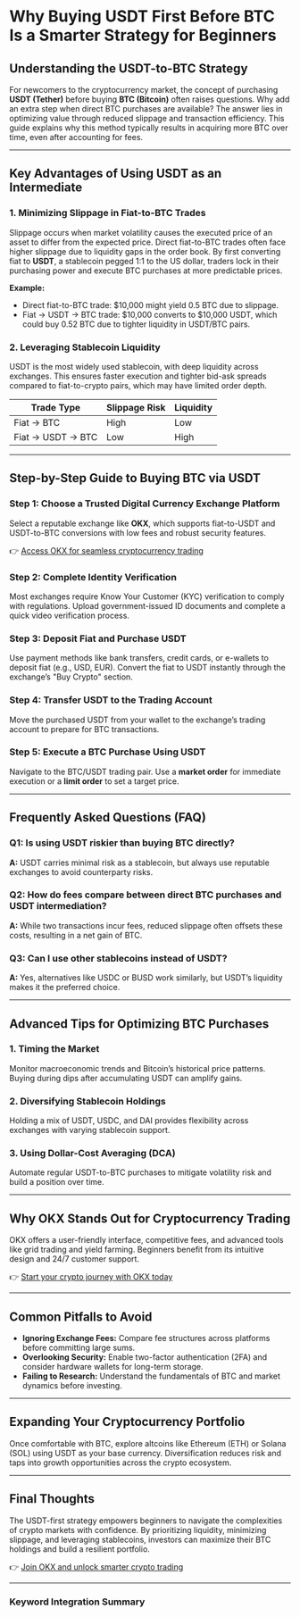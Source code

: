 # Why Buying USDT First Before BTC Is a Smarter Strategy for Beginners  

## Understanding the USDT-to-BTC Strategy  

For newcomers to the cryptocurrency market, the concept of purchasing **USDT (Tether)** before buying **BTC (Bitcoin)** often raises questions. Why add an extra step when direct BTC purchases are available? The answer lies in optimizing value through reduced slippage and transaction efficiency. This guide explains why this method typically results in acquiring more BTC over time, even after accounting for fees.  

---

## Key Advantages of Using USDT as an Intermediate  

### 1. **Minimizing Slippage in Fiat-to-BTC Trades**  

Slippage occurs when market volatility causes the executed price of an asset to differ from the expected price. Direct fiat-to-BTC trades often face higher slippage due to liquidity gaps in the order book. By first converting fiat to **USDT**, a stablecoin pegged 1:1 to the US dollar, traders lock in their purchasing power and execute BTC purchases at more predictable prices.  

**Example:**  
- Direct fiat-to-BTC trade: $10,000 might yield 0.5 BTC due to slippage.  
- Fiat → USDT → BTC trade: $10,000 converts to $10,000 USDT, which could buy 0.52 BTC due to tighter liquidity in USDT/BTC pairs.  

### 2. **Leveraging Stablecoin Liquidity**  

USDT is the most widely used stablecoin, with deep liquidity across exchanges. This ensures faster execution and tighter bid-ask spreads compared to fiat-to-crypto pairs, which may have limited order depth.  

| **Trade Type**       | **Slippage Risk** | **Liquidity** |  
|-----------------------|-------------------|---------------|  
| Fiat → BTC            | High              | Low           |  
| Fiat → USDT → BTC     | Low               | High          |  

---

## Step-by-Step Guide to Buying BTC via USDT  

### Step 1: Choose a Trusted Digital Currency Exchange Platform  

Select a reputable exchange like **OKX**, which supports fiat-to-USDT and USDT-to-BTC conversions with low fees and robust security features.  

👉 [Access OKX for seamless cryptocurrency trading](https://bit.ly/okx-bonus)  

### Step 2: Complete Identity Verification  

Most exchanges require Know Your Customer (KYC) verification to comply with regulations. Upload government-issued ID documents and complete a quick video verification process.  

### Step 3: Deposit Fiat and Purchase USDT  

Use payment methods like bank transfers, credit cards, or e-wallets to deposit fiat (e.g., USD, EUR). Convert the fiat to USDT instantly through the exchange’s "Buy Crypto" section.  

### Step 4: Transfer USDT to the Trading Account  

Move the purchased USDT from your wallet to the exchange’s trading account to prepare for BTC transactions.  

### Step 5: Execute a BTC Purchase Using USDT  

Navigate to the BTC/USDT trading pair. Use a **market order** for immediate execution or a **limit order** to set a target price.  

---

## Frequently Asked Questions (FAQ)  

### Q1: Is using USDT riskier than buying BTC directly?  
**A:** USDT carries minimal risk as a stablecoin, but always use reputable exchanges to avoid counterparty risks.  

### Q2: How do fees compare between direct BTC purchases and USDT intermediation?  
**A:** While two transactions incur fees, reduced slippage often offsets these costs, resulting in a net gain of BTC.  

### Q3: Can I use other stablecoins instead of USDT?  
**A:** Yes, alternatives like USDC or BUSD work similarly, but USDT’s liquidity makes it the preferred choice.  

---

## Advanced Tips for Optimizing BTC Purchases  

### 1. **Timing the Market**  

Monitor macroeconomic trends and Bitcoin’s historical price patterns. Buying during dips after accumulating USDT can amplify gains.  

### 2. **Diversifying Stablecoin Holdings**  

Holding a mix of USDT, USDC, and DAI provides flexibility across exchanges with varying stablecoin support.  

### 3. **Using Dollar-Cost Averaging (DCA)**  

Automate regular USDT-to-BTC purchases to mitigate volatility risk and build a position over time.  

---

## Why OKX Stands Out for Cryptocurrency Trading  

OKX offers a user-friendly interface, competitive fees, and advanced tools like grid trading and yield farming. Beginners benefit from its intuitive design and 24/7 customer support.  

👉 [Start your crypto journey with OKX today](https://bit.ly/okx-bonus)  

---

## Common Pitfalls to Avoid  

- **Ignoring Exchange Fees:** Compare fee structures across platforms before committing large sums.  
- **Overlooking Security:** Enable two-factor authentication (2FA) and consider hardware wallets for long-term storage.  
- **Failing to Research:** Understand the fundamentals of BTC and market dynamics before investing.  

---

## Expanding Your Cryptocurrency Portfolio  

Once comfortable with BTC, explore altcoins like Ethereum (ETH) or Solana (SOL) using USDT as your base currency. Diversification reduces risk and taps into growth opportunities across the crypto ecosystem.  

---

## Final Thoughts  

The USDT-first strategy empowers beginners to navigate the complexities of crypto markets with confidence. By prioritizing liquidity, minimizing slippage, and leveraging stablecoins, investors can maximize their BTC holdings and build a resilient portfolio.  

👉 [Join OKX and unlock smarter crypto trading](https://bit.ly/okx-bonus)  

--- 

### Keyword Integration Summary  